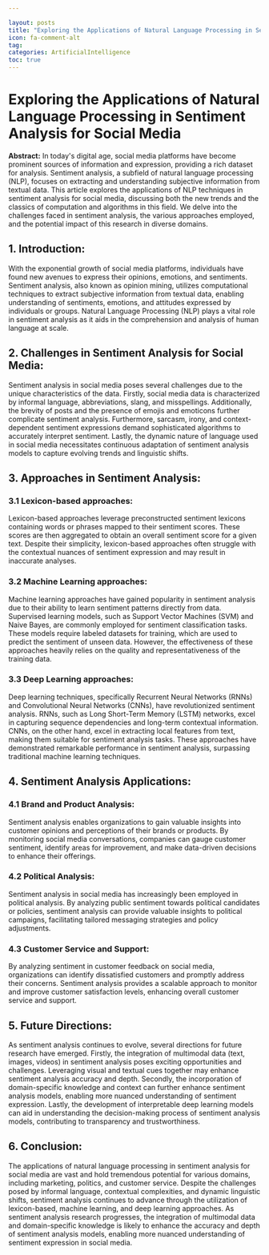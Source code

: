 ```yaml
---

layout: posts
title: "Exploring the Applications of Natural Language Processing in Sentiment Analysis for Social Media"
icon: fa-comment-alt
tag:      
categories: ArtificialIntelligence
toc: true
---
```




# Exploring the Applications of Natural Language Processing in Sentiment Analysis for Social Media

**Abstract:**
In today's digital age, social media platforms have become prominent sources of information and expression, providing a rich dataset for analysis. Sentiment analysis, a subfield of natural language processing (NLP), focuses on extracting and understanding subjective information from textual data. This article explores the applications of NLP techniques in sentiment analysis for social media, discussing both the new trends and the classics of computation and algorithms in this field. We delve into the challenges faced in sentiment analysis, the various approaches employed, and the potential impact of this research in diverse domains.

## 1. Introduction:
With the exponential growth of social media platforms, individuals have found new avenues to express their opinions, emotions, and sentiments. Sentiment analysis, also known as opinion mining, utilizes computational techniques to extract subjective information from textual data, enabling understanding of sentiments, emotions, and attitudes expressed by individuals or groups. Natural Language Processing (NLP) plays a vital role in sentiment analysis as it aids in the comprehension and analysis of human language at scale.

## 2. Challenges in Sentiment Analysis for Social Media:
Sentiment analysis in social media poses several challenges due to the unique characteristics of the data. Firstly, social media data is characterized by informal language, abbreviations, slang, and misspellings. Additionally, the brevity of posts and the presence of emojis and emoticons further complicate sentiment analysis. Furthermore, sarcasm, irony, and context-dependent sentiment expressions demand sophisticated algorithms to accurately interpret sentiment. Lastly, the dynamic nature of language used in social media necessitates continuous adaptation of sentiment analysis models to capture evolving trends and linguistic shifts.

## 3. Approaches in Sentiment Analysis:
### 3.1 Lexicon-based approaches:
Lexicon-based approaches leverage preconstructed sentiment lexicons containing words or phrases mapped to their sentiment scores. These scores are then aggregated to obtain an overall sentiment score for a given text. Despite their simplicity, lexicon-based approaches often struggle with the contextual nuances of sentiment expression and may result in inaccurate analyses.

### 3.2 Machine Learning approaches:
Machine learning approaches have gained popularity in sentiment analysis due to their ability to learn sentiment patterns directly from data. Supervised learning models, such as Support Vector Machines (SVM) and Naive Bayes, are commonly employed for sentiment classification tasks. These models require labeled datasets for training, which are used to predict the sentiment of unseen data. However, the effectiveness of these approaches heavily relies on the quality and representativeness of the training data.

### 3.3 Deep Learning approaches:
Deep learning techniques, specifically Recurrent Neural Networks (RNNs) and Convolutional Neural Networks (CNNs), have revolutionized sentiment analysis. RNNs, such as Long Short-Term Memory (LSTM) networks, excel in capturing sequence dependencies and long-term contextual information. CNNs, on the other hand, excel in extracting local features from text, making them suitable for sentiment analysis tasks. These approaches have demonstrated remarkable performance in sentiment analysis, surpassing traditional machine learning techniques.

## 4. Sentiment Analysis Applications:
### 4.1 Brand and Product Analysis:
Sentiment analysis enables organizations to gain valuable insights into customer opinions and perceptions of their brands or products. By monitoring social media conversations, companies can gauge customer sentiment, identify areas for improvement, and make data-driven decisions to enhance their offerings.

### 4.2 Political Analysis:
Sentiment analysis in social media has increasingly been employed in political analysis. By analyzing public sentiment towards political candidates or policies, sentiment analysis can provide valuable insights to political campaigns, facilitating tailored messaging strategies and policy adjustments.

### 4.3 Customer Service and Support:
By analyzing sentiment in customer feedback on social media, organizations can identify dissatisfied customers and promptly address their concerns. Sentiment analysis provides a scalable approach to monitor and improve customer satisfaction levels, enhancing overall customer service and support.

## 5. Future Directions:
As sentiment analysis continues to evolve, several directions for future research have emerged. Firstly, the integration of multimodal data (text, images, videos) in sentiment analysis poses exciting opportunities and challenges. Leveraging visual and textual cues together may enhance sentiment analysis accuracy and depth. Secondly, the incorporation of domain-specific knowledge and context can further enhance sentiment analysis models, enabling more nuanced understanding of sentiment expression. Lastly, the development of interpretable deep learning models can aid in understanding the decision-making process of sentiment analysis models, contributing to transparency and trustworthiness.

## 6. Conclusion:
The applications of natural language processing in sentiment analysis for social media are vast and hold tremendous potential for various domains, including marketing, politics, and customer service. Despite the challenges posed by informal language, contextual complexities, and dynamic linguistic shifts, sentiment analysis continues to advance through the utilization of lexicon-based, machine learning, and deep learning approaches. As sentiment analysis research progresses, the integration of multimodal data and domain-specific knowledge is likely to enhance the accuracy and depth of sentiment analysis models, enabling more nuanced understanding of sentiment expression in social media.